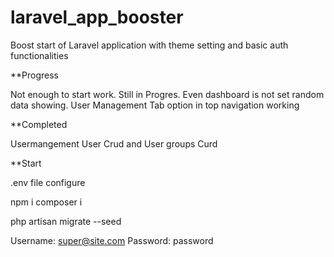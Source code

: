 # laravel_app_booster
Boost start of Laravel application with theme setting and basic auth functionalities

**Progress

Not enough to start work. Still in Progres.
Even dashboard is not set random data showing. User Management Tab option in top navigation working

**Completed

Usermangement User Crud and User groups Curd

**Start

.env file configure

npm i
composer i

php artisan migrate --seed

Username: super@site.com
Password: password

